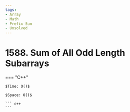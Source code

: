 ```yaml
---
tags:
- Array
- Math
- Prefix Sum
- Unsolved
---
```



# 1588. Sum of All Odd Length Subarrays

=== "C++"

    $Time: O()$

    $Space: O()$

    ``` c++
    ```